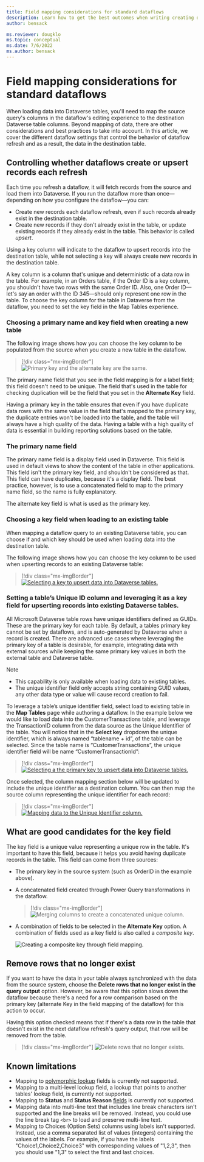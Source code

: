 ```yaml
---
title: Field mapping considerations for standard dataflows
description: Learn how to get the best outcomes when writing creating dataflows that write their output to Dataverse
author: bensack

ms.reviewer: dougklo
ms.topic: conceptual
ms.date: 7/6/2022
ms.author: bensack
---
```


# Field mapping considerations for standard dataflows

When loading data into Dataverse tables, you'll need to map the source query's columns in the dataflow's editing experience to the destination Dataverse table columns. Beyond mapping of data, there are other considerations and best practices to take into account. In this article, we cover the different dataflow settings that control the behavior of dataflow refresh and as a result, the data in the destination table.

## Controlling whether dataflows create or upsert records each refresh

Each time you refresh a dataflow, it will fetch records from the source and load them into Dataverse. If you run the dataflow more than once&mdash;depending on how you configure the dataflow&mdash;you can:

* Create new records each dataflow refresh, even if such records already exist in the destination table.
* Create new records if they don't already exist in the table, or update existing records if they already exist in the table. This behavior is called _upsert_.

Using a key column will indicate to the dataflow to upsert records into the destination table, while not selecting a key will always create new records in the destination table.

A key column is a column that's unique and deterministic of a data row in the table. For example, in an Orders table, if the Order ID is a key column, you shouldn't have two rows with the same Order ID. Also, one Order ID&mdash;let's say an order with the ID 345&mdash;should only represent one row in the table. To choose the key column for the table in Dataverse from the dataflow, you need to set the key field in the Map Tables experience.

### Choosing a primary name and key field when creating a new table

The following image shows how you can choose the key column to be populated from the source when you create a new table in the dataflow.

> [!div class="mx-imgBorder"]
> ![Primary key and the alternate key are the same.](media/PKAKsame.png)

The primary name field that you see in the field mapping is for a label field; this field doesn't need to be unique. The field that's used in the table for checking duplication will be the field that you set in the **Alternate Key** field.

Having a primary key in the table ensures that even if you have duplicate data rows with the same value in the field that's mapped to the primary key, the duplicate entries won't be loaded into the table, and the table will always have a high quality of the data. Having a table with a high quality of data is essential in building reporting solutions based on the table.

### The primary name field

The primary name field is a display field used in Dataverse. This field is used in default views to show the content of the table in other applications. This field isn't the primary key field, and shouldn't be considered as that. This field can have duplicates, because it's a display field. The best practice, however, is to use a concatenated field to map to the primary name field, so the name is fully explanatory.

The alternate key field is what is used as the primary key.

### Choosing a key field when loading to an existing table

When mapping a dataflow query to an existing Dataverse table, you can choose if and which key should be used when loading data into the destination table.

The following image shows how you can choose the key column to be used when upserting records to an existing Dataverse table:

> [!div class="mx-imgBorder"]
> [![Selecting a key to upsert data into Dataverse tables.](media/MultiAK.png)](media/MultiAK.png#lightbox)

### Setting a table’s Unique ID column and leveraging it as a key field for upserting records into existing Dataverse tables.

All Microsoft Dataverse table rows have unique identifiers defined as GUIDs. These are the primary key for each table. By default, a tables primary key cannot be set by dataflows, and is auto-generated by Dataverse when a record is created. There are advanced use cases where leveraging the primary key of a table is desirable, for example, integrating data with external sources while keeping the same primary key values in both the external table and Dataverse table. 

> [!NOTE]
>
> * This capability is only available when loading data to existing tables.
> * The unique identifier field only accepts string containing GUID values, any other data type or value will cause record creation to fail.

To leverage a table’s unique identifier field, select load to existing table in the **Map Tables** page while authoring a dataflow. In the example below we would like to load data into the CustomerTransactions table, and leverage the TransactionID column from the data source as the Unique Identifier of the table.
 You will notice that in the **Select key** dropdown the unique identifier, which is always named “tablename + id”, of the table can be selected. Since the table name is “CustomerTransactions”, the unique identifier field will be name “CustomerTransactionId”:

> [!div class="mx-imgBorder"]
> [![Selecting a the primary key to upsert data into Dataverse tables.](media/SelectPrimaryKey.png)](media/MultiAK.png#lightbox)

Once selected, the column mapping section below will be updated to include the unique identifier as a destination column. You can then map the source column representing the unique identifier for each record:

> [!div class="mx-imgBorder"]
> [![Mapping data to the Unique Identifier column.](media/MapToPrimaryKey.png)](media/MultiAK.png#lightbox)


## What are good candidates for the key field

The key field is a unique value representing a unique row in the table. It's important to have this field, because it helps you avoid having duplicate records in the table. This field can come from three sources:

* The primary key in the source system (such as OrderID in the example above).

* A concatenated field created through Power Query transformations in the dataflow.

  > [!div class="mx-imgBorder"]
  > ![Merging columns to create a concatenated unique column.](media/MergeColumnsDataflow.png)

* A combination of fields to be selected in the **Alternate Key** option. A combination of fields used as a key field is also called a _composite key_.

  ![Creating a composite key through field mapping.](media/CompositeKeyMapping.png)

## Remove rows that no longer exist

If you want to have the data in your table always synchronized with the data from the source system, choose the **Delete rows that no longer exist in the query output** option. However, be aware that this option slows down the dataflow because there's a need for a row comparison based on the primary key (alternate Key in the field mapping of the dataflow) for this action to occur.

Having this option checked means that if there's a data row in the table that doesn't exist in the next dataflow refresh's query output, that row will be removed from the table.

> [!div class="mx-imgBorder"]
> ![Delete rows that no longer exists.](media/DeleteRowsNotExist.png)

## Known limitations
 
- Mapping to [polymorphic lookup](/powerapps/maker/canvas-apps/working-with-references#polymorphic-lookups) fields is currently not supported.
- Mapping to a multi-level lookup field, a lookup that points to another tables' lookup field, is currently not supported.
- Mapping to **Status** and **Status Reason** [fields](/powerapps/developer/data-platform/define-custom-state-model-transitions#what-is-the-state-model) is currently not supported.
- Mapping data into multi-line text that includes line break characters isn't supported and the line breaks will be removed. Instead, you could use the line break tag `<br>` to load and preserve multi-line text.
- Mapping to Choices (Option Sets) columns using labels isn't supported. Instead, use a comma separated list of values (integers) containing the values of the labels. For example, if you have the labels "Choice1,Choice2,Choice3" with corresponding values of "1,2,3", then you should use "1,3" to select the first and last choices.
